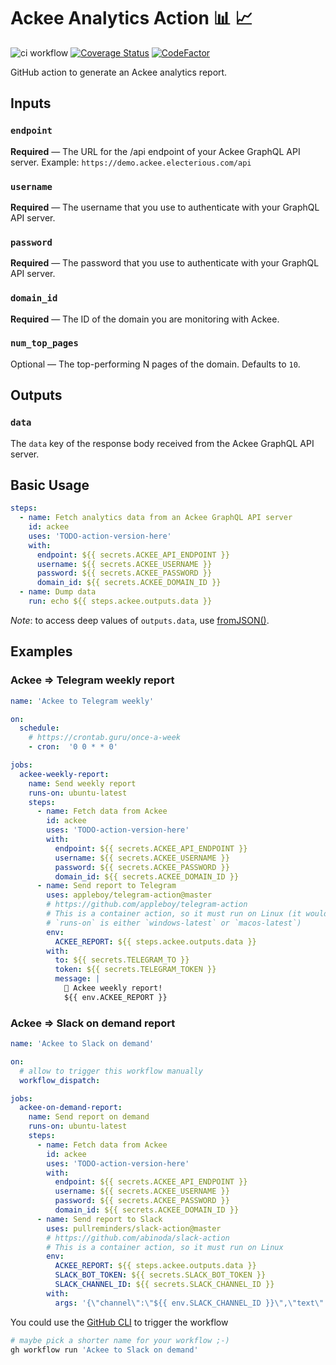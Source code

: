 # Ackee Analytics Action 📊 📈

![ci workflow](https://github.com/jackdbd/ackee-action/actions/workflows/ci.yml/badge.svg) [![Coverage Status](https://coveralls.io/repos/github/jackdbd/ackee-action/badge.svg?branch=main)](https://coveralls.io/github/jackdbd/ackee-action?branch=main) [![CodeFactor](https://www.codefactor.io/repository/github/jackdbd/ackee-action/badge)](https://www.codefactor.io/repository/github/jackdbd/ackee-action)

GitHub action to generate an Ackee analytics report.

## Inputs

### `endpoint`

**Required** — The URL for the /api endpoint of your Ackee GraphQL API server. Example: `https://demo.ackee.electerious.com/api`

### `username`

**Required** — The username that you use to authenticate with your GraphQL API server.

### `password`

**Required** — The password that you use to authenticate with your GraphQL API server.

### `domain_id`

**Required** — The ID of the domain you are monitoring with Ackee.

### `num_top_pages`

Optional — The top-performing N pages of the domain. Defaults to `10`.

## Outputs

### `data`

The `data` key of the response body received from the Ackee GraphQL API server.

## Basic Usage

```yaml
steps:
  - name: Fetch analytics data from an Ackee GraphQL API server
    id: ackee
    uses: 'TODO-action-version-here'
    with:
      endpoint: ${{ secrets.ACKEE_API_ENDPOINT }}
      username: ${{ secrets.ACKEE_USERNAME }}
      password: ${{ secrets.ACKEE_PASSWORD }}
      domain_id: ${{ secrets.ACKEE_DOMAIN_ID }}
  - name: Dump data
    run: echo ${{ steps.ackee.outputs.data }}
```

*Note*: to access deep values of `outputs.data`, use [fromJSON()](https://docs.github.com/en/actions/reference/context-and-expression-syntax-for-github-actions#fromjson).

## Examples

### Ackee => Telegram weekly report

```yaml
name: 'Ackee to Telegram weekly'

on:
  schedule:
    # https://crontab.guru/once-a-week
    - cron:  '0 0 * * 0'

jobs:
  ackee-weekly-report:
    name: Send weekly report
    runs-on: ubuntu-latest
    steps:
      - name: Fetch data from Ackee
        id: ackee
        uses: 'TODO-action-version-here'
        with:
          endpoint: ${{ secrets.ACKEE_API_ENDPOINT }}
          username: ${{ secrets.ACKEE_USERNAME }}
          password: ${{ secrets.ACKEE_PASSWORD }}
          domain_id: ${{ secrets.ACKEE_DOMAIN_ID }}
      - name: Send report to Telegram
        uses: appleboy/telegram-action@master
        # https://github.com/appleboy/telegram-action
        # This is a container action, so it must run on Linux (it would fail if
        # `runs-on` is either `windows-latest` or `macos-latest`)
        env:
          ACKEE_REPORT: ${{ steps.ackee.outputs.data }}
        with:
          to: ${{ secrets.TELEGRAM_TO }}
          token: ${{ secrets.TELEGRAM_TOKEN }}
          message: |
            🚀 Ackee weekly report!
            ${{ env.ACKEE_REPORT }}
```

### Ackee => Slack on demand report

```yaml
name: 'Ackee to Slack on demand'

on:
  # allow to trigger this workflow manually
  workflow_dispatch:

jobs:
  ackee-on-demand-report:
    name: Send report on demand
    runs-on: ubuntu-latest
    steps:
      - name: Fetch data from Ackee
        id: ackee
        uses: 'TODO-action-version-here'
        with:
          endpoint: ${{ secrets.ACKEE_API_ENDPOINT }}
          username: ${{ secrets.ACKEE_USERNAME }}
          password: ${{ secrets.ACKEE_PASSWORD }}
          domain_id: ${{ secrets.ACKEE_DOMAIN_ID }}
      - name: Send report to Slack
        uses: pullreminders/slack-action@master
        # https://github.com/abinoda/slack-action
        # This is a container action, so it must run on Linux
        env:
          ACKEE_REPORT: ${{ steps.ackee.outputs.data }}
          SLACK_BOT_TOKEN: ${{ secrets.SLACK_BOT_TOKEN }}
          SLACK_CHANNEL_ID: ${{ secrets.SLACK_CHANNEL_ID }}
        with:
          args: '{\"channel\":\"${{ env.SLACK_CHANNEL_ID }}\",\"text\":\"${{ env.ACKEE_REPORT }}\"}'
```

You could use the [GitHub CLI](https://github.com/cli/cli) to trigger the workflow

```sh
# maybe pick a shorter name for your workflow ;-)
gh workflow run 'Ackee to Slack on demand'
```
